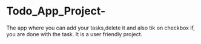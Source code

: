 # Todo_App_Project-
The app where you can add your tasks,delete it and also tik on checkbox if, you are done with the task.
It is a user friendly project.
